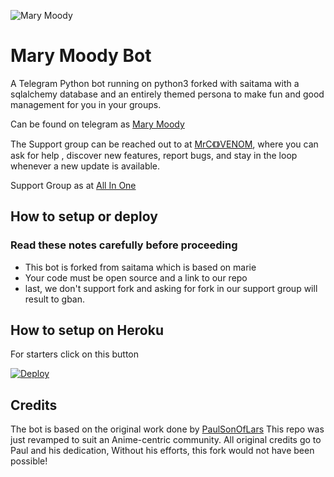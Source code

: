 ![Mary Moody](https://telegra.ph/file/9cba78751e811f9a57251.jpg)
# Mary Moody Bot

A Telegram Python bot running on python3 forked with saitama with a sqlalchemy database and an entirely themed persona to make fun and good management for you in your groups.

Can be found on telegram as [Mary Moody](https://t.me/Mary_.moodybot)

The Support group can be reached out to at [MrC《》VENOM](https://t.me/MrC_VENOM), where you can ask for help , discover new features, report bugs, and stay in the loop whenever a new update is available. 


Support Group as at [All In One](https://t.me/tvseriezzz)

## How to setup or deploy

### Read these notes carefully before proceeding 
 - This bot is forked from saitama which is based on marie
 - Your code must be open source and a link to our repo
 - last, we don't support fork and asking for fork in our support group will result to gban.

## How to setup on Heroku 
For starters click on this button 

[![Deploy](https://www.herokucdn.com/deploy/button.svg)](https://heroku.com/deploy?template=https://github.com/nandhunair1/Mizuki) 

## Credits
The bot is based on the original work done by [PaulSonOfLars](https://github.com/PaulSonOfLars)
This repo was just revamped to suit an Anime-centric community. All original credits go to Paul and his dedication, Without his efforts, this fork would not have been possible!
